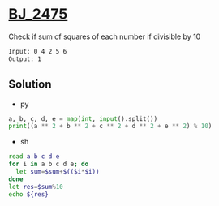 # [BJ_2475](https://acmicpc.net/problem/2475)

Check if sum of squares of each number if divisible by 10

```txt
Input: 0 4 2 5 6
Output: 1
```

## Solution

* py

```py
a, b, c, d, e = map(int, input().split())
print((a ** 2 + b ** 2 + c ** 2 + d ** 2 + e ** 2) % 10)
```

* sh

```sh
read a b c d e
for i in a b c d e; do
  let sum=$sum+$(($i*$i))
done
let res=$sum%10
echo ${res}
```
